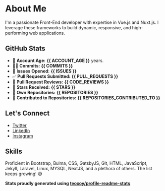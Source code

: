 # About Me

I'm a passionate Front-End developer with expertise in Vue.js and Nuxt.js. I leverage these frameworks to build dynamic, responsive, and high-performing web applications.

## GitHub Stats

- 👶 **Account Age:** **{{ ACCOUNT_AGE }}** years.
- 👨‍💻 **Commits:** **{{ COMMITS }}**
- 👐 **Issues Opened:** **{{ ISSUES }}**
- ✅ **Pull Requests Submitted:** **{{ PULL_REQUESTS }}**
- 👀 **Pull Request Reviews:** **{{ CODE_REVIEWS }}**
- 🌟 **Stars Received:** **{{ STARS }}**
- 👤 **Own Repositories:** **{{ REPOSITORIES }}**
- 🤝 **Contributed to Repositories:** **{{ REPOSITORIES_CONTRIBUTED_TO }}**

## Let's Connect

- [Twitter](https://twitter.com/tuanducdesigner)
- [LinkedIn](https://www.linkedin.com/in/tuanductran)
- [Instagram](https://www.instagram.com/tuanductran.dev)

## Skills

Proficient in Bootstrap, Bulma, CSS, GatsbyJS, Git, HTML, JavaScript, Jekyll, Laravel, Linux, MYSQL, NextJS, and a plethora of others. The list keeps growing! 😅

**Stats proudly generated using [teoxoy/profile-readme-stats](https://github.com/marketplace/actions/profile-readme-stats)**
